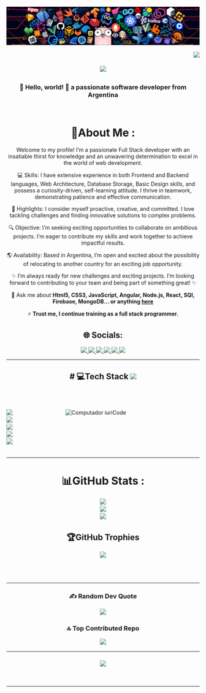 ![](https://github.com/Emilio2207/Emilio2207/blob/main/header_fullstack.png)

<img align="right" src="https://visitor-badge.laobi.icu/badge?page_id=Emilio2207.Emilio2207" />

<h1 align="center">
    <img src="https://readme-typing-svg.herokuapp.com/?font=Righteous&size=35&center=true&vCenter=true&width=500&height=70&duration=4000&lines=Hi+There!+👋;+I'm+Emilio+Ramirez!;" />
</h1>

<h3 align="center">🚀 Hello, world! 👋 a passionate software developer from Argentina</h3>

<br/>

<div align="center">
  
 # 💫About Me : 
 Welcome to my profile! I’m a passionate Full Stack developer with an insatiable thirst for knowledge and an unwavering determination to excel in the world of web development.

 💻 Skills: I have extensive experience in both Frontend and Backend languages, Web Architecture, Database Storage, Basic Design skills, and possess a curiosity-driven, self-learning 
 attitude. I thrive in teamwork, demonstrating patience and effective communication.

 🌟 Highlights: I consider myself proactive, creative, and committed. I love tackling challenges and finding innovative solutions to complex problems.

 🔍 Objective: I’m seeking exciting opportunities to collaborate on ambitious projects. I’m eager to contribute my skills and work together to achieve impactful results.

 🌎 Availability: Based in Argentina, I’m open and excited about the possibility of relocating to another country for an exciting job opportunity.

 ✨ I’m always ready for new challenges and exciting projects. I’m looking forward to contributing to your team and being part of something great! ✨

 💬 Ask me about **Html5, CSS3, JavaScript, Angular, Node.js, React, SQl, Firebase, MongoDB... or anything [here](mailto:eramirez.fullstack@gmail.com)**

 ⚡ **Trust me, I continue training as a full stack programmer.**
 
 </div>
 
<div align="center"> 
  
  ## 🌐 Socials:
  <a href="mailto:eramirez.fullstack@gmail.com">
    <img src="https://img.shields.io/badge/Gmail-D14836?style=for-the-badge&logo=gmail&logoColor=white" />
  </a>
  <a href="https://www.linkedin.com/in/emilioramirezdev"> 
    <img src="https://img.shields.io/badge/LinkedIn-0077B5?style=for-the-badge&logo=linkedin&logoColor=white" />
  </a>
  <a href="https://w.app/mxBOp5">
    <img src="https://img.shields.io/badge/WhatsApp-25D366?style=for-the-badge&logo=whatsapp&logoColor=white" />
  </a>
  <a href="https://instagram.com/@emilio.ramirezdev">
    <img src="https://img.shields.io/badge/Instagram-E4405F?style=for-the-badge&logo=instagram&logoColor=white" />
  </a>
  <a href="https://twitch.tv/emilioramirezdev">
    <img src="https://img.shields.io/badge/Twitch-9146FF?style=for-the-badge&logo=twitch&logoColor=white" />
  </a>
  <a href="https://x.com/@emilio22Dev">
    <img src="https://img.shields.io/badge/Twitter-1DA1F2?style=for-the-badge&logo=twitter&logoColor=white" />
  </a>
</div>

 <hr/> 

<div align="center">
  <h2># 💻Tech Stack <img src = "https://media2.giphy.com/media/QssGEmpkyEOhBCb7e1/giphy.gif?cid=ecf05e47a0n3gi1bfqntqmob8g9aid1oyj2wr3ds3mg700bl&rid=giphy.gif" width = 32px></h2>
  <br>
</div>
    
<br/>

<img src="https://raw.githubusercontent.com/MicaelliMedeiros/micaellimedeiros/master/image/computer-illustration.png" min-width="350px" max-width="350px" width="350px" align="right" 
    alt="Computador iuriCode">

<div align="left">
    <img src="https://skillicons.dev/icons?i=html,css,javascript,tailwind,typescript,java,c,cs" /><br>
    <img src="https://skillicons.dev/icons?i=wordpress,git,github,vscode,firebase,mongodb,mysql" /><br>
    <img src="https://skillicons.dev/icons?i=rust,kotlin,unity,unreal,sass,vite,heroku,postgres" /><br>
    <img src="https://skillicons.dev/icons?i=cpp,python,angular,go,jquery,nestjs,docker" /><br>
    <img src="https://skillicons.dev/icons?i=nodejs,express,react,bootstrap,astro,azure,django" /><br>
</div>
    
<br/>

<hr/>

<div align="center">

# 📊GitHub Stats :
![](https://github-readme-stats.vercel.app/api?username=Emilio2207&theme=radical&hide_border=false&include_all_commits=false&count_private=false)<br/>
![](https://github-readme-streak-stats.herokuapp.com?user=Emilio2207&theme=radical&mode=weekly)<br/>
![](https://github-readme-stats.vercel.app/api/top-langs/?username=Emilio2207&theme=radical&hide_border=false&include_all_commits=false&count_private=false&layout=compact)

## 🏆GitHub Trophies
![](https://github-profile-trophy.vercel.app/?username=Emilio2207&theme=radical&no-frame=false&no-bg=false&margin-w=4)

<br/><br/>

---

### ✍️ Random Dev Quote
![](https://quotes-github-readme.vercel.app/api?type=horizontal&theme=radical)

### 🔝 Top Contributed Repo
![](https://github-contributor-stats.vercel.app/api?username=Emilio2207&limit=5&theme=radical&combine_all_yearly_contributions=true)

---

<h3 align="center">
    <img src="https://readme-typing-svg.herokuapp.com/?font=Righteous&size=25&center=true&vCenter=true&width=500&height=70&duration=4000&lines=Thanks+for+visiting!+✌️;+Shoot+me+a+message+on+Linkedin!;I'm+always+down+to+collab+💪;">
</h3>

<br/>
</div>

---
<!-- Proudly created with GPRM ( https://gprm.itsvg.in ) -->











